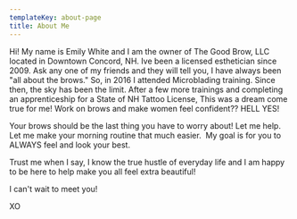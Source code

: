 ```yaml
---
templateKey: about-page
title: About Me
---
```

Hi! My name is Emily White and I am the owner of The Good Brow, LLC located in Downtown Concord, NH. Ive been a licensed esthetician since 2009. Ask any one of my friends and they will tell you, I have always been "all about the brows." So, in 2016 I attended Microblading training. Since then, the sky has been the limit. After a few more trainings and completing an apprenticeship for a State of NH Tattoo License, This was a dream come true for me! Work on brows and make women feel confident?? HELL YES!

Your brows should be the last thing you have to worry about! Let me help. Let me make your morning routine that much easier.  My goal is for you to ALWAYS feel and look your best.

Trust me when I say, I know the true hustle of everyday life and I am happy to be here to help make you all feel extra beautiful!

I can't wait to meet you!

XO
